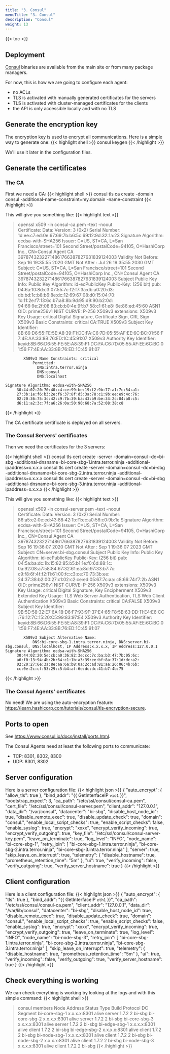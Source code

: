 ```yaml
---
title: "3. Consul"
menuTitle: "3. Consul"
description: "Consul"
weight: 13
---
```


{{< toc >}}

## Deployment

[Consul](https://www.consul.io/) binaries are available from the main site or from many package managers.

For now, this is how we are going to configure each agent:
- no ACLs
- TLS is activated with manually generated certificates for the servers
- TLS is activated with cluster-managed certificates for the clients
- the API is only accessible locally and with no TLS

## Generate the encryption key

The encryption key is used to encrypt all communications.
Here is a simple way to generate one:
{{< highlight shell >}}
consul keygen
{{< /highlight >}}

We'll use it later in the configuration files.

## Generate the certificates

### The CA

First we need a CA:
{{< highlight shell >}}
consul tls ca create -domain consul -additional-name-constraint=my.domain -name-constraint
{{< /highlight >}}

This will give you something like:
{{< highlight text >}}
> openssl x509 -in consul-ca.pem -text -noout                                                                                                                                                                                 
Certificate:
    Data:
        Version: 3 (0x2)
        Serial Number:
            1d:ee:c7:ed:0e:67:69:7b:b6:5c:69:12:9d:32:1a:23
    Signature Algorithm: ecdsa-with-SHA256
        Issuer: C=US, ST=CA, L=San Francisco/street=101 Second Street/postalCode=94105, O=HashiCorp Inc., CN=Consul Agent CA 39787432322714861766387827631839124003
        Validity
            Not Before: Sep 16 19:35:55 2020 GMT
            Not After : Jul 26 19:35:55 2030 GMT
        Subject: C=US, ST=CA, L=San Francisco/street=101 Second Street/postalCode=94105, O=HashiCorp Inc., CN=Consul Agent CA 39787432322714861766387827631839124003
        Subject Public Key Info:
            Public Key Algorithm: id-ecPublicKey
                Public-Key: (256 bit)
                pub: 
                    04:6a:10:8d:c3:07:55:7c:f2:f7:3a:db:a0:20:d3:
                    db:bd:1c:b8:b6:8e:dc:12:69:67:08:d0:15:04:70:
                    1c:11:2e:f7:13:6c:b7:a8:8b:9d:95:d9:90:b2:0d:
                    94:66:9e:2f:08:83:cb:b0:4e:9f:b7:58:c1:61:e8:
                    6e:86:ed:45:60
                ASN1 OID: prime256v1
                NIST CURVE: P-256
        X509v3 extensions:
            X509v3 Key Usage: critical
                Digital Signature, Certificate Sign, CRL Sign
            X509v3 Basic Constraints: critical
                CA:TRUE
            X509v3 Subject Key Identifier: 
                8B:66:D6:55:FE:5E:A8:39:F1:DC:FA:C6:7D:05:55:AF:EE:6C:BC:01:56:F7:4E:AA:33:8B:76:ED:1C:45:91:07
            X509v3 Authority Key Identifier: 
                keyid:8B:66:D6:55:FE:5E:A8:39:F1:DC:FA:C6:7D:05:55:AF:EE:6C:BC:01:56:F7:4E:AA:33:8B:76:ED:1C:45:91:07

            X509v3 Name Constraints: critical
                Permitted:
                  DNS:intra.terror.ninja
                  DNS:consul
                  DNS:localhost

    Signature Algorithm: ecdsa-with-SHA256
         30:44:02:20:70:40:c4:ce:99:be:19:f2:9b:77:a1:7c:54:a1:
         27:3b:1e:f6:b3:2e:f6:37:8f:d5:3a:78:c1:9b:ee:e9:4c:76:
         02:20:36:75:3c:42:c9:7b:39:ba:43:b9:be:34:2c:04:a8:c5:
         d6:11:a2:3c:7f:a6:26:0a:50:90:68:7a:52:08:38:c8
{{< /highlight >}}

The CA certificate certificate is deployed on all servers.

### The Consul Servers' certificates

Then we need the certificates for the 3 servers:

{{< highlight shell >}}
consul tls cert create -server -domain=consul -dc=bi-sbg -additional-dnsname=bi-core-sbg-1.intra.terror.ninja -additional-ipaddress=x.x.x.x
consul tls cert create -server -domain=consul -dc=bi-sbg -additional-dnsname=bi-core-sbg-2.intra.terror.ninja -additional-ipaddress=x.x.x.x
consul tls cert create -server -domain=consul -dc=bi-sbg -additional-dnsname=bi-core-sbg-3.intra.terror.ninja -additional-ipaddress=x.x.x.x
{{< /highlight >}}

This will give you something like:
{{< highlight text >}}
> openssl x509 -in consul-server.pem -text -noout      
Certificate:
    Data:
        Version: 3 (0x2)
        Serial Number:
            86:a5:e2:0e:ed:43:88:42:1b:f1:ec:a0:56:c0:9b:1e
    Signature Algorithm: ecdsa-with-SHA256
        Issuer: C=US, ST=CA, L=San Francisco/street=101 Second Street/postalCode=94105, O=HashiCorp Inc., CN=Consul Agent CA 39787432322714861766387827631839124003
        Validity
            Not Before: Sep 16 19:36:07 2020 GMT
            Not After : Sep  1 19:36:07 2023 GMT
        Subject: CN=server.bi-sbg.consul
        Subject Public Key Info:
            Public Key Algorithm: id-ecPublicKey
                Public-Key: (256 bit)
                pub: 
                    04:5a:ba:dc:1b:15:82:85:b5:b1:1e:f0:6d:88:1c:
                    0a:92:08:a7:58:84:67:32:61:ea:8d:97:33:b7:7c:
                    c9:f8:6f:4f:f2:11:61:00:fc:c3:ce:70:73:3b:ee:
                    24:37:38:b2:00:27:c1:02:c2:ce:ed:05:67:7c:aa:
                    c8:66:74:f7:2b
                ASN1 OID: prime256v1
                NIST CURVE: P-256
        X509v3 extensions:
            X509v3 Key Usage: critical
                Digital Signature, Key Encipherment
            X509v3 Extended Key Usage: 
                TLS Web Server Authentication, TLS Web Client Authentication
            X509v3 Basic Constraints: critical
                CA:FALSE
            X509v3 Subject Key Identifier: 
                9B:5D:58:32:E7:6A:18:D6:F7:93:9F:37:E4:65:F8:5B:63:DD:11:E4:E6:CC:76:12:7C:15:20:C5:99:83:97:E4
            X509v3 Authority Key Identifier: 
                keyid:8B:66:D6:55:FE:5E:A8:39:F1:DC:FA:C6:7D:05:55:AF:EE:6C:BC:01:56:F7:4E:AA:33:8B:76:ED:1C:45:91:07

            X509v3 Subject Alternative Name: 
                DNS:bi-core-sbg-1.intra.terror.ninja, DNS:server.bi-sbg.consul, DNS:localhost, IP Address:x.x.x.x, IP Address:127.0.0.1
    Signature Algorithm: ecdsa-with-SHA256
         30:44:02:20:5e:cb:a0:36:82:3e:cc:7c:ba:b3:47:7b:05:6c:
         a6:f0:13:94:4b:2b:64:c1:1b:a3:39:ee:bf:8a:37:1d:dc:a2:
         02:20:27:6e:3a:8e:aa:6a:b8:0a:2c:ad:81:aa:26:06:4b:6b:
         cc:0e:2c:cf:53:29:c5:b4:af:6e:dc:dc:41:b7:4b:75
{{< /highlight >}}

### The Consul Agents' certificates

No need!
We are using the auto-encryption feature: https://learn.hashicorp.com/tutorials/consul/tls-encryption-secure.

## Ports to open

See https://www.consul.io/docs/install/ports.html.

The Consul Agents need at least the following ports to communicate:
- TCP: 8301, 8302, 8300
- UDP: 8301, 8302

## Server configuration

Here is a server configuration file:
{{< highlight json >}}
{
    "auto_encrypt": {
        "allow_tls": true
    },
    "bind_addr": "{{ GetInterfaceIP `vio1` }}",
    "bootstrap_expect": 3,
    "ca_path": "/etc/ssl/consul/consul-ca.pem",
    "cert_file": "/etc/ssl/consul/consul-server.pem",
    "client_addr": "127.0.0.1",
    "data_dir": "/var/consul",
    "datacenter": "bi-sbg",
    "disable_host_node_id": true,
    "disable_remote_exec": true,
    "disable_update_check": true,
    "domain": "consul.",
    "enable_local_script_checks": true,
    "enable_script_checks": false,
    "enable_syslog": true,
    "encrypt": "xxxx",
    "encrypt_verify_incoming": true,
    "encrypt_verify_outgoing": true,
    "key_file": "/etc/ssl/consul/consul-server-key.pem",
    "leave_on_terminate": true,
    "log_level": "INFO",
    "node_name": "bi-core-sbg-1",
    "retry_join": [
        "bi-core-sbg-1.intra.terror.ninja",
        "bi-core-sbg-2.intra.terror.ninja",
        "bi-core-sbg-3.intra.terror.ninja"
    ],
    "server": true,
    "skip_leave_on_interrupt": true,
    "telemetry": {
        "disable_hostname": true,
        "prometheus_retention_time": "5m"
    },
    "ui": true,
    "verify_incoming": false,
    "verify_outgoing": true,
    "verify_server_hostname": true
}
{{< /highlight >}}

## Client configuration

Here is a client configuration file:
{{< highlight json >}}
{
    "auto_encrypt": {
        "tls": true
    },
    "bind_addr": "{{ GetInterfaceIP `eth1` }}",
    "ca_path": "/etc/ssl/consul/consul-ca.pem",
    "client_addr": "127.0.0.1",
    "data_dir": "/var/lib/consul",
    "datacenter": "bi-sbg",
    "disable_host_node_id": true,
    "disable_remote_exec": true,
    "disable_update_check": true,
    "domain": "consul.",
    "enable_local_script_checks": true,
    "enable_script_checks": false,
    "enable_syslog": true,
    "encrypt": "xxxx",
    "encrypt_verify_incoming": true,
    "encrypt_verify_outgoing": true,
    "leave_on_terminate": true,
    "log_level": "INFO",
    "node_name": "bi-node-sbg-3",
    "retry_join": [
        "bi-core-sbg-1.intra.terror.ninja",
        "bi-core-sbg-2.intra.terror.ninja",
        "bi-core-sbg-3.intra.terror.ninja"
    ],
    "skip_leave_on_interrupt": true,
    "telemetry": {
        "disable_hostname": true,
        "prometheus_retention_time": "5m"
    },
    "ui": true,
    "verify_incoming": false,
    "verify_outgoing": true,
    "verify_server_hostname": true
}
{{< /highlight >}}

## Check everything is working

We can check everything is working by looking at the logs and with this simple command:
{{< highlight shell >}}
> consul members
Node              Address             Status  Type    Build  Protocol  DC      Segment
bi-core-sbg-1     x.x.x.x:8301        alive   server  1.7.2  2         bi-sbg  <all>
bi-core-sbg-2     x.x.x.x:8301        alive   server  1.7.2  2         bi-sbg  <all>
bi-core-sbg-3     x.x.x.x:8301        alive   server  1.7.2  2         bi-sbg  <all>
bi-edge-sbg-1     x.x.x.x:8301        alive   client  1.7.2  2         bi-sbg  <default>
bi-edge-sbg-2     x.x.x.x:8301        alive   client  1.7.2  2         bi-sbg  <default>
bi-node-sbg-1     x.x.x.x:8301        alive   client  1.7.2  2         bi-sbg  <default>
bi-node-sbg-2     x.x.x.x:8301        alive   client  1.7.2  2         bi-sbg  <default>
bi-node-sbg-3     x.x.x.x:8301        alive   client  1.7.2  2         bi-sbg  <default>
{{< /highlight >}}